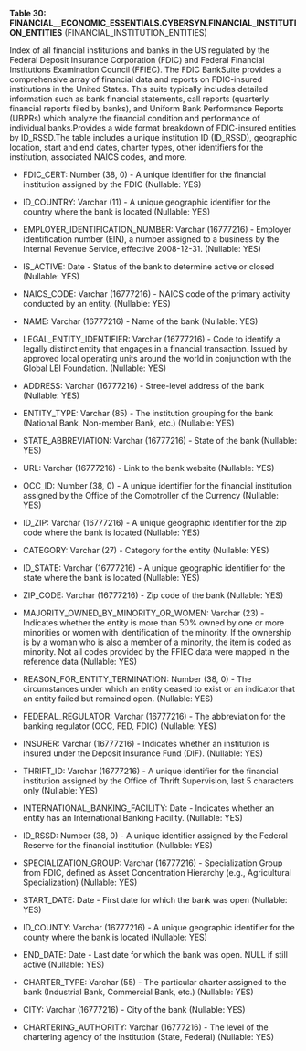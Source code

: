 **Table 30: FINANCIAL__ECONOMIC_ESSENTIALS.CYBERSYN.FINANCIAL_INSTITUTION_ENTITIES** (FINANCIAL_INSTITUTION_ENTITIES)

Index of all financial institutions and banks in the US regulated by the Federal Deposit Insurance Corporation (FDIC) and Federal Financial Institutions Examination Council (FFIEC). The FDIC BankSuite provides a comprehensive array of financial data and reports on FDIC-insured institutions in the United States. This suite typically includes detailed information such as bank financial statements, call reports (quarterly financial reports filed by banks), and Uniform Bank Performance Reports (UBPRs) which analyze the financial condition and performance of individual banks.Provides a wide format breakdown of FDIC-insured entities by ID_RSSD.The table includes a unique institution ID (ID_RSSD), geographic location, start and end dates, charter types, other identifiers for the institution, associated NAICS codes, and more.

- FDIC_CERT: Number (38, 0) - A unique identifier for the financial institution assigned by the FDIC (Nullable: YES)

- ID_COUNTRY: Varchar (11) - A unique geographic identifier for the country where the bank is located (Nullable: YES)

- EMPLOYER_IDENTIFICATION_NUMBER: Varchar (16777216) - Employer identification number (EIN), a number assigned to a business by the Internal Revenue Service, effective 2008-12-31. (Nullable: YES)

- IS_ACTIVE: Date - Status of the bank to determine active or closed (Nullable: YES)

- NAICS_CODE: Varchar (16777216) - NAICS code of the primary activity conducted by an entity. (Nullable: YES)

- NAME: Varchar (16777216) - Name of the bank (Nullable: YES)

- LEGAL_ENTITY_IDENTIFIER: Varchar (16777216) - Code to identify a legally distinct entity that engages in a financial transaction. Issued by approved local operating units around the world in conjunction with the Global LEI Foundation. (Nullable: YES)

- ADDRESS: Varchar (16777216) - Stree-level address of the bank (Nullable: YES)

- ENTITY_TYPE: Varchar (85) - The institution grouping for the bank (National Bank, Non-member Bank, etc.) (Nullable: YES)

- STATE_ABBREVIATION: Varchar (16777216) - State of the bank (Nullable: YES)

- URL: Varchar (16777216) - Link to the bank website (Nullable: YES)

- OCC_ID: Number (38, 0) - A unique identifier for the financial institution assigned by the Office of the Comptroller of the Currency (Nullable: YES)

- ID_ZIP: Varchar (16777216) - A unique geographic identifier for the zip code where the bank is located (Nullable: YES)

- CATEGORY: Varchar (27) - Category for the entity (Nullable: YES)

- ID_STATE: Varchar (16777216) - A unique geographic identifier for the state where the bank is located (Nullable: YES)

- ZIP_CODE: Varchar (16777216) - Zip code of the bank (Nullable: YES)

- MAJORITY_OWNED_BY_MINORITY_OR_WOMEN: Varchar (23) - Indicates whether the entity is more than 50% owned by one or more minorities or women with identification of the minority. If the ownership is by a woman who is also a member of a minority, the item is coded as minority. Not all codes provided by the FFIEC data were mapped in the reference data (Nullable: YES)

- REASON_FOR_ENTITY_TERMINATION: Number (38, 0) - The circumstances under which an entity ceased to exist or an indicator that an entity failed but remained open. (Nullable: YES)

- FEDERAL_REGULATOR: Varchar (16777216) - The abbreviation for the banking regulator (OCC, FED, FDIC) (Nullable: YES)

- INSURER: Varchar (16777216) - Indicates whether an institution is insured under the Deposit Insurance Fund (DIF). (Nullable: YES)

- THRIFT_ID: Varchar (16777216) - A unique identifier for the financial institution assigned by the Office of Thrift Supervision, last 5 characters only (Nullable: YES)

- INTERNATIONAL_BANKING_FACILITY: Date - Indicates whether an entity has an International Banking Facility. (Nullable: YES)

- ID_RSSD: Number (38, 0) - A unique identifier assigned by the Federal Reserve for the financial institution (Nullable: YES)

- SPECIALIZATION_GROUP: Varchar (16777216) - Specialization Group from FDIC, defined as Asset Concentration Hierarchy (e.g., Agricultural Specialization) (Nullable: YES)

- START_DATE: Date - First date for which the bank was open (Nullable: YES)

- ID_COUNTY: Varchar (16777216) - A unique geographic identifier for the county where the bank is located (Nullable: YES)

- END_DATE: Date - Last date for which the bank was open. NULL if still active (Nullable: YES)

- CHARTER_TYPE: Varchar (55) - The particular charter assigned to the bank (Industrial Bank, Commercial Bank, etc.) (Nullable: YES)

- CITY: Varchar (16777216) - City of the bank (Nullable: YES)

- CHARTERING_AUTHORITY: Varchar (16777216) - The level of the chartering agency of the institution (State, Federal) (Nullable: YES)

